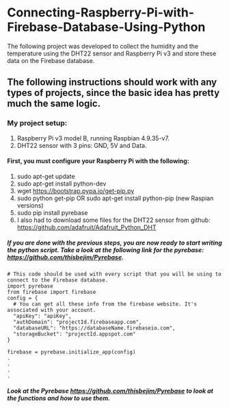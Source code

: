# Connecting-Raspberry-Pi-with-Firebase-Database-Using-Python
The following project was developed to collect the humidity and the temperature using the DHT22 sensor and Raspberry Pi v3 and store these data on the Firebase database.
## The following instructions should work with any types of projects, since the basic idea has pretty much the same logic.
### My project setup:
1.	Raspberry Pi v3 model B, running Raspbian 4.9.35-v7.
2.	DHT22 sensor with 3 pins: GND, 5V and Data.
#### First, you must configure your Raspberry Pi with the following:

1.	sudo apt-get update
2.	sudo apt-get install python-dev
3.	wget https://bootstrap.pypa.io/get-pip.py
4.	sudo python get-pip OR sudo apt-get install python-pip (new Raspian versions)
5.	sudo pip install pyrebase
6. I also had to download some files for the DHT22 sensor from github: https://github.com/adafruit/Adafruit_Python_DHT

##### If you are done with the previous steps, you are now ready to start writing the python script. Take a look at the following link for the pyrebase: https://github.com/thisbejim/Pyrebase.

```
# This code should be used with every script that you will be using to connect to the Firebase database.
import pyrebase
from firebase import firebase
config = {
  # You can get all these info from the firebase website. It's associated with your account.
  "apiKey": "apiKey",
  "authDomain": "projectId.firebaseapp.com",
  "databaseURL": "https://databaseName.firebaseio.com",
  "storageBucket": "projectId.appspot.com"
}

firebase = pyrebase.initialize_app(config)
.
.
.
.
```
 ##### Look at the Pyrebase https://github.com/thisbejim/Pyrebase to look at the functions and how to use them.
